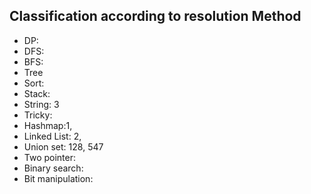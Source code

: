 ## Classification according to resolution Method
- DP:
- DFS: 
- BFS:
- Tree
- Sort:
- Stack:
- String: 3
- Tricky:
- Hashmap:1, 
- Linked List: 2, 
- Union set: 128, 547
- Two pointer: 
- Binary search:
- Bit manipulation: